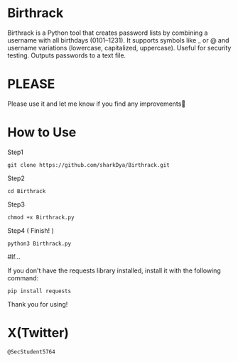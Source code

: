 # Birthrack
Birthrack is a Python tool that creates password lists by combining a username with all birthdays (0101–1231). It supports symbols like _ or @ and username variations (lowercase, capitalized, uppercase). Useful for security testing. Outputs passwords to a text file.

# PLEASE
Please use it and let me know if you find any improvements🥺

# How to Use
Step1
```
git clone https://github.com/sharkDya/Birthrack.git
```
Step2
```
cd Birthrack
```
Step3
```
chmod +x Birthrack.py
```
Step4 ( Finish! )
```
python3 Birthrack.py
```
#If...

If you don't have the requests library installed, install it with the following command:
```
pip install requests
```
Thank you for using!


# X(Twitter)
```
@SecStudent5764
```

